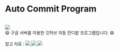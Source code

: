 # Auto Commit Program
<br>
<img src="https://t4.ftcdn.net/jpg/01/84/42/95/240_F_184429507_GxsuklPI9sJMRhsE1LdNKPshHHP7Z3Yf.jpg">
<br> 
😄 구글 서버를 이용한 깃허브 자동 잔디밭 프로그램입니다. 😄
<br>
<br>
참고 자료 :  
<a href="https://ciksiti.com/ko/chapters/3128-troubleshooting-crontab-not-running--linux-hint"><img src="https://img.shields.io/badge/Blog-F5722?style=flat&logo=Blogger&logoColor=white" />
<a href="https://cybecho.notion.site/github-de7dbe887e274d6493b646269b476e7d#e4445454b5c949c9b1b864f06ab4cbd8"><img src="https://img.shields.io/badge/Notion-000000?style=flat&logo=Notion&logoColor=white" />
<a href="https://shlee0882.tistory.com/270"><img src="https://img.shields.io/badge/Tistory-000000?style=flat&logo=Tistory&logoColor=white" />


